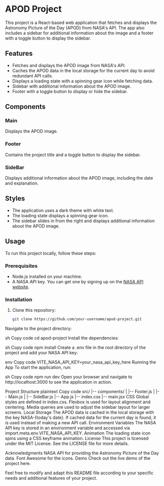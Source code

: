 # APOD Project

This project is a React-based web application that fetches and displays the Astronomy Picture of the Day (APOD) from NASA's API. The app also includes a sidebar for additional information about the image and a footer with a toggle button to display the sidebar.

## Features

- Fetches and displays the APOD image from NASA's API.
- Caches the APOD data in the local storage for the current day to avoid redundant API calls.
- Displays a loading state with a spinning gear icon while fetching data.
- Sidebar with additional information about the APOD image.
- Footer with a toggle button to display or hide the sidebar.

## Components

### Main
Displays the APOD image.

### Footer
Contains the project title and a toggle button to display the sidebar.

### SideBar
Displays additional information about the APOD image, including the date and explanation.

## Styles

- The application uses a dark theme with white text.
- The loading state displays a spinning gear icon.
- The sidebar slides in from the right and displays additional information about the APOD image.

## Usage

To run this project locally, follow these steps:

### Prerequisites

- Node.js installed on your machine.
- A NASA API key. You can get one by signing up on the [NASA API website](https://api.nasa.gov/).

### Installation

1. Clone this repository:

   ```sh
   git clone https://github.com/your-username/apod-project.git

Navigate to the project directory:

sh
Copy code
cd apod-project
Install the dependencies:

sh
Copy code
npm install
Create a .env file in the root directory of the project and add your NASA API key:

env
Copy code
VITE_NASA_API_KEY=your_nasa_api_key_here
Running the App
To start the application, run:

sh
Copy code
npm run dev
Open your browser and navigate to http://localhost:3000 to see the application in action.

Project Structure
plaintext
Copy code
src/
|-- components/
|   |-- Footer.js
|   |-- Main.js
|   |-- SideBar.js
|-- App.js
|-- index.css
|-- main.jsx
CSS
Global styles are defined in index.css.
Flexbox is used for layout alignment and centering.
Media queries are used to adjust the sidebar layout for larger screens.
Local Storage
The APOD data is cached in the local storage with the key NASA-{today's date}.
If cached data for the current day is found, it is used instead of making a new API call.
Environment Variables
The NASA API key is stored in an environment variable and accessed via import.meta.env.VITE_NASA_API_KEY.
Animation
The loading state icon spins using a CSS keyframe animation.
License
This project is licensed under the MIT License. See the LICENSE file for more details.

Acknowledgments
NASA API for providing the Astronomy Picture of the Day data.
Font Awesome for the icons.
Demo
Check out the live demo of the project here.

Feel free to modify and adapt this README file according to your specific needs and additional features of your project.
